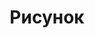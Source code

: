 ﻿---
title: Рисунок
type: docs
weight: 45
url: /ru/java/drawing/
description: В этом разделе объясняется, как рисовать фигуры на странице visio с помощью Aspose.Diagram.
---
